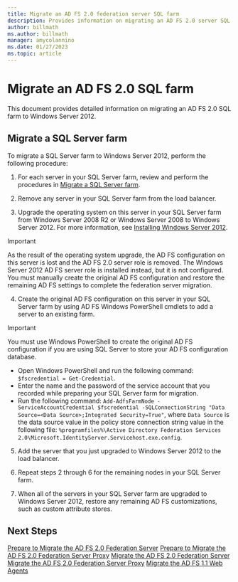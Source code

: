```yaml
---
title: Migrate an AD FS 2.0 federation server SQL farm
description: Provides information on migrating an AD FS 2.0 server SQL farm to Windows Server 2012
author: billmath
ms.author: billmath
manager: amycolannino
ms.date: 01/27/2023
ms.topic: article
---
```


# Migrate an AD FS 2.0 SQL farm
This document provides detailed information on migrating an AD FS 2.0 SQL farm to Windows Server 2012.


## Migrate a SQL Server farm
 To migrate a SQL Server farm to Windows Server 2012, perform the following procedure:

1.  For each server in your SQL Server farm, review and perform the procedures in [Migrate a SQL Server farm](prepare-to-migrate-a-sql-server-farm.md).

2.  Remove any server in your SQL Server farm from the load balancer.

3.  Upgrade the operating system on this server in your SQL Server farm from Windows Server 2008 R2 or Windows Server 2008 to Windows Server 2012. For more information, see [Installing Windows Server 2012](/previous-versions/windows/it-pro/windows-server-2012-R2-and-2012/jj134246(v=ws.11)).

> [!IMPORTANT]
>  As the result of the operating system upgrade, the AD FS configuration on this server is lost and the AD FS 2.0 server role is removed. The Windows Server 2012 AD FS server role is installed instead, but it is not configured. You must manually create the original AD FS configuration and restore the remaining AD FS settings to complete the federation server migration.

4. Create the original AD FS configuration on this server in your SQL Server farm by using AD FS Windows PowerShell cmdlets to add a server to an existing farm.

> [!IMPORTANT]
>  You must use Windows PowerShell to create the original AD FS configuration if you are using SQL Server to store your AD FS configuration database.

  - Open Windows PowerShell and run the following command: `$fscredential = Get-Credential`.
  - Enter the name and the password of the service account that you recorded while preparing your SQL Server farm for migration.
  - Run the following command: `Add-AdfsFarmNode -ServiceAccountCredential $fscredential -SQLConnectionString "Data Source=<Data Source>;Integrated Security=True"`, where `Data Source` is the data source value in the policy store connection string value in the following file: `%programfiles%\Active Directory Federation Services 2.0\Microsoft.IdentityServer.Servicehost.exe.config`.

5. Add the server that you just upgraded to Windows Server 2012 to the load balancer.

6. Repeat steps 2 through 6 for the remaining nodes in your SQL Server farm.

7. When all of the servers in your SQL Server farm are upgraded to Windows Server 2012, restore any remaining AD FS customizations, such as custom attribute stores.

## Next Steps
 [Prepare to Migrate the AD FS 2.0 Federation Server](prepare-to-migrate-ad-fs-fed-server.md)
 [Prepare to Migrate the AD FS 2.0 Federation Server Proxy](prepare-to-migrate-ad-fs-fed-proxy.md)
 [Migrate the AD FS 2.0 Federation Server](migrate-the-ad-fs-fed-server.md)
 [Migrate the AD FS 2.0 Federation Server Proxy](migrate-the-ad-fs-2-fed-server-proxy.md)
 [Migrate the AD FS 1.1 Web Agents](migrate-the-ad-fs-web-agent.md)
